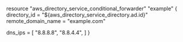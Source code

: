 resource "aws_directory_service_conditional_forwarder" "example" {
  directory_id       = "${aws_directory_service_directory.ad.id}"
  remote_domain_name = "example.com"

  dns_ips = [
    "8.8.8.8",
    "8.8.4.4",
  ]
}
